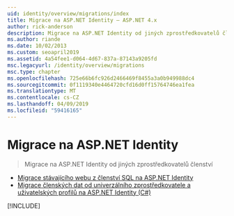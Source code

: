 ```yaml
---
uid: identity/overview/migrations/index
title: Migrace na ASP.NET Identity – ASP.NET 4.x
author: rick-anderson
description: Migrace na ASP.NET Identity od jiných zprostředkovatelů členství
ms.author: riande
ms.date: 10/02/2013
ms.custom: seoapril2019
ms.assetid: 4a54fee1-d064-4d67-837a-87143a9205fd
msc.legacyurl: /identity/overview/migrations
msc.type: chapter
ms.openlocfilehash: 725e66b6fc926d2466469f8455a3a0b949988dc4
ms.sourcegitcommit: 0f1119340e4464720cfd16d0ff15764746ea1fea
ms.translationtype: MT
ms.contentlocale: cs-CZ
ms.lasthandoff: 04/09/2019
ms.locfileid: "59416165"
---
```

# <a name="migrating-to-aspnet-identity"></a>Migrace na ASP.NET Identity

> Migrace na ASP.NET Identity od jiných zprostředkovatelů členství


- [Migrace stávajícího webu z členství SQL na ASP.NET Identity](migrating-an-existing-website-from-sql-membership-to-aspnet-identity.md)
- [Migrace členských dat od univerzálního zprostředkovatele a uživatelských profilů na ASP.NET Identity (C#)](migrating-universal-provider-data-for-membership-and-user-profiles-to-aspnet-identity.md)

[!INCLUDE[](../../../includes/identity/alter-command-exception.md)]
